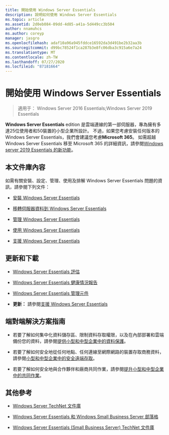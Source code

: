 ```yaml
---
title: 開始使用 Windows Server Essentials
description: 說明如何使用 Windows Server Essentials
ms.topic: article
ms.assetid: 2d0eb084-09dd-4d85-a41a-5d449cc3b504
author: nnamuhcs
ms.author: coreyp
manager: jasgro
ms.openlocfilehash: adaf10a96a945fddce16592da3d491be2b32aa3b
ms.sourcegitcommit: d99bc78524f1ca287b3e8fc06dba3c915a6e7a24
ms.translationtype: MT
ms.contentlocale: zh-TW
ms.lasthandoff: 07/27/2020
ms.locfileid: "87181664"
---
```

# <a name="get-started-with-windows-server-essentials"></a>開始使用 Windows Server Essentials

>適用于： Windows Server 2016 Essentials;Windows Server 2019 Essentials

**Windows Server Essentials** edition 是雲端連線的第一部伺服器，專為擁有多達25位使用者和50裝置的小型企業所設計。 不過，如果您考慮安裝任何版本的 Windows Server Essentials，我們會建議您考慮**Microsoft 365**。 如需超越 Windows Server Essentials 移至 Microsoft 365 的詳細資訊，請參閱[Windows server 2019 Essentials 的新功能](what-s-new-19.md)。

## <a name="in-this-library"></a>本文件庫內容
 如需有關安裝、設定、管理、使用及排解 Windows Server Essentials 問題的資訊，請參閱下列文件：


-   [安裝 Windows Server Essentials](../install/Install-Windows-Server-Essentials.md)

-   [移轉伺服器資料到 Windows Server Essentials](../migrate/Migrate-Server-Data-to-Windows-Server-Essentials.md)

-   [管理 Windows Server Essentials](../manage/Manage-Windows-Server-Essentials.md)

-   [使用 Windows Server Essentials](../use/Use-Windows-Server-Essentials.md)

-   [支援 Windows Server Essentials](../support/Support-Windows-Server-Essentials.md)

## <a name="updates-and-downloads"></a>更新和下載

-   [Windows Server Essentials 評估](https://technet.microsoft.com/evalcenter/dn205288.aspx?wt.mc_id=TEC_144_1_7)

-   [Windows Server Essentials 健康情況報告](https://www.microsoft.com/download/details.aspx?id=35565)

-   [Windows Server Essentials 管理元件](https://www.microsoft.com/download/details.aspx?id=35560)


-   **更新：** 請參閱[支援 Windows Server Essentials](../support/Support-Windows-Server-Essentials.md)

## <a name="end-to-end-solution-guides"></a>端對端解決方案指南

-    若要了解如何集中化資料儲存區、限制資料存取權限，以及在內部部署和雲端備份您的資料，請參閱[提供小型和中型企業中的資料保護](https://technet.microsoft.com/library/dn582043.aspx)。

-    若要了解如何安全地從任何地點、任何連線至網際網路的裝置存取商務資料，請參閱[小型和中型企業中的安全遠端存取](https://technet.microsoft.com/library/dn629457.aspx)。

-    若要了解如何安全地與合作夥伴和廠商共同作業，請參閱[提升小型和中型企業中的共同作業](https://technet.microsoft.com/library/dn747893.aspx)。

## <a name="additional-references"></a>其他參考

-   [Windows Server TechNet 文件庫](https://technet.microsoft.com/library/bb625087.aspx)

-   [Windows Server Essentials 和 Windows Small Business Server 部落格](https://blogs.technet.com/b/sbs/)

-   [Windows Server Essentials (Small Business Server) TechNet 文件庫](https://technet.microsoft.com/library/cc514417.aspx)
